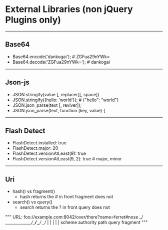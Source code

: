 # External Libraries (non jQuery Plugins only)

---
## Base64
* Base64.encode('dankogai');        # ZGFua29nYWk=
* Base64.decode('ZGFua29nYWk=');    # dankogai
    
---
## Json-js
* JSON.stringify(value [, replacer][, space])
* JSON.stringify({hello: 'world'});     # {"hello": "world"}
* JSON.json_parse(text [, reviver]);  
* JSON.json_parse(text, function (key, value) {

---
## Flash Detect
* FlashDetect.installed: true
* FlashDetect.major: 20
* FlashDetect.versionAtLeast(9): true
* FlashDetect.versionAtLeast(9, 2): true	# major, minor

---
## Uri
* hash() vs fragment()
	* hash returns the # in front fragment does not
* search() vs query()		
	* search returns the ? in front query does not

"""
URL:      foo://example.com:8042/over/there?name=ferret#nose
          \_/   \______________/\_________/ \_________/ \__/
           |           |            |            |        |
        scheme     authority       path        query   fragment
"""

